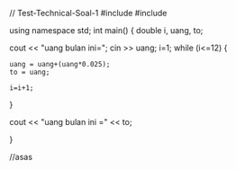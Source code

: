 // Test-Technical-Soal-1
#include <iostream>
#include <string>


using namespace std;
int main()
{
  double i, uang, to;
  
  cout << "uang bulan ini=";
  cin >> uang;
  i=1;
  while (i<=12)
  {
  
    uang = uang+(uang*0.025);
    to = uang;
    
    i=i+1;
  }
  
 cout << "uang bulan ini =" << to; 
 
}

//asas
